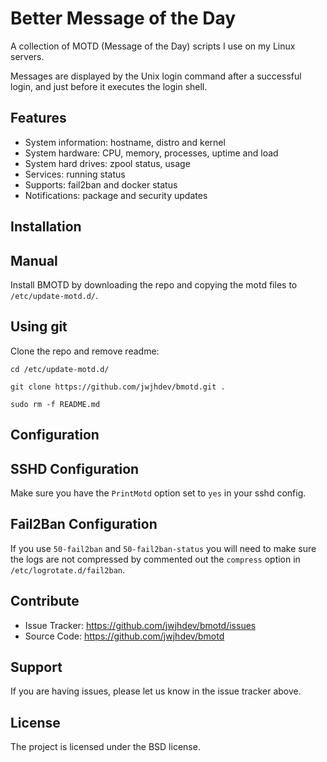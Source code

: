 Better Message of the Day
=========================

A collection of MOTD (Message of the Day) scripts I use on my Linux servers.

Messages are displayed by the Unix login command after a successful login, and
just before it executes the login shell.

Features
--------

- System information: hostname, distro and kernel
- System hardware: CPU, memory, processes, uptime and load
- System hard drives: zpool status, usage
- Services: running status
- Supports: fail2ban and docker status
- Notifications: package and security updates

Installation
------------

## Manual 

Install BMOTD by downloading the repo and copying the motd files
to `/etc/update-motd.d/`.

## Using git

Clone the repo and remove readme:

`cd /etc/update-motd.d/`

`git clone https://github.com/jwjhdev/bmotd.git .`
    
`sudo rm -f README.md`

Configuration
-------------

## SSHD Configuration 

Make sure you have the `PrintMotd` option set to `yes` in your sshd config.

## Fail2Ban Configuration 

If you use `50-fail2ban` and `50-fail2ban-status` you will need to make sure
the logs are not compressed by commented out the `compress` option 
in `/etc/logrotate.d/fail2ban`.

Contribute
----------

- Issue Tracker: https://github.com/jwjhdev/bmotd/issues
- Source Code: https://github.com/jwjhdev/bmotd

Support
-------

If you are having issues, please let us know in the issue tracker above.

License
-------

The project is licensed under the BSD license.
